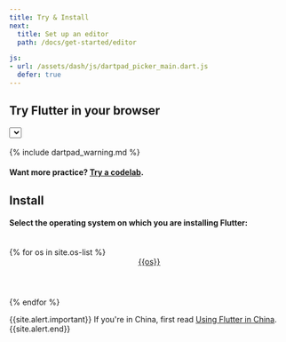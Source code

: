 ```yaml
---
title: Try & Install
next:
  title: Set up an editor
  path: /docs/get-started/editor

js:
- url: /assets/dash/js/dartpad_picker_main.dart.js
  defer: true
---
```


<div>
<h2 class="install text-center">Try Flutter in your browser</h2>
  <div class="dash-dartpad">
    <a name="try-dart"></a>
    <select id="dartpad-select"></select>
    <div id="dartpad-host"></div><br>
    {% include dartpad_warning.md %}
    <h4>Want more practice? <a href="/codelabs">Try a codelab</a>.</h4>
  </div>
</div>

<h2 class="text-center">Install</h2>
<div>
    <h4>Select the operating system on which you are installing Flutter:</h4><br>
      <div class="card-deck mb-8">
      {% for os in site.os-list %}
        <a class="card" href="/docs/get-started/install/{{os | downcase}}">
          <div class="card-body">
            <header class="card-title text-center m-0">
              {{os}}
              <i class="fab fa-{{os | downcase}}"></i>
            </header>
          </div>
        </a>
      {% endfor %}
    </div>
</div>

{{site.alert.important}}
  If you're in China, first read [Using Flutter in China](/community/china).
{{site.alert.end}}